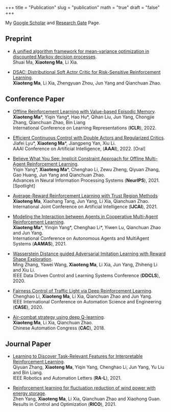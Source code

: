 +++
title = "Publication"
slug = "publication"
math = "true"
draft = "false"
+++

My [Google Scholar](https://scholar.google.com/citations?user=CeDFnNMAAAAJ) and [Research Gate](https://www.researchgate.net/profile/Xiaoteng-Ma-4) Page.

## Preprint
- [A unified algorithm framework for mean-variance optimization in discounted Markov decision processes](https://arxiv.org/pdf/2201.05737.pdf).\
Shuai Ma, **Xiaoteng Ma**, Li Xia.

- [DSAC: Distributional Soft Actor Critic for Risk-Sensitive Reinforcement Learning](https://arxiv.org/pdf/2004.14547.pdf).\
**Xiaoteng Ma**, Li Xia, Zhengyuan Zhou, Jun Yang and Qianchuan Zhao.


## Conference Paper
- [Offline Reinforcement Learning with Value-based Episodic Memory](https://arxiv.org/pdf/2110.09796.pdf). \
**Xiaoteng Ma**\*, Yiqin Yang\*, Hao Hu\*, Qihan Liu, Jun Yang, Chongjie Zhang, Qianchuan Zhao, Bin Liang \
International Conference on Learning Representations (**ICLR**), 2022.
  

- [Efficient Continuous Control with Double Actors and Regularized Critics](https://arxiv.org/pdf/2106.03050.pdf). \
Jiafei Lyu\*, **Xiaoteng Ma**\*, Jiangpeng Yan, Xiu Li. \
AAAI Conference on Artificial Intelligence, (**AAAI**), 2022. [Oral]

- [Believe What You See: Implicit Constraint Approach for Offline Multi-Agent Reinforcement Learning](https://arxiv.org/pdf/2106.03400.pdf).  \
Yiqin Yang\*, **Xiaoteng Ma**\*, Chenghao Li, Zewu Zheng, Qiyuan Zhang, Gao Huang, Jun Yang and Qianchuan Zhao. \
Advances in Neural Information
Processing Systems (**NeurIPS**), 2021. [Spotlight]


- [Average-Reward Reinforcement Learning with Trust Region Methods](https://arxiv.org/pdf/2106.03442.pdf)\
**Xiaoteng Ma**, Xiaohang Tang, Jun Yang, Li Xia, Qianchuan Zhao. \
International Joint Conference on Artificial Intelligence (**IJCAI**), 2021.

- [Modeling the Interaction between Agents in Cooperative Multi-Agent Reinforcement Learning](https://arxiv.org/pdf/2102.06042.pdf). \
**Xiaoteng Ma**\*, Yinqin Yang\*, Chenghao Li\*, Yiwen Lu, Qianchuan Zhao and Jun Yang. \
International Conference on Autonomous Agents and MultiAgent Systems (**AAMAS**), 2021.

- [Wasserstein Distance guided Adversarial Imitation Learning with Reward Shape Exploration](https://export.arxiv.org/pdf/2006.03503). \
Ming Zhang, Yawei Wang, **Xiaoteng Ma**, Li Xia, Jun Yang, Zhiheng Li and Xiu Li.\
IEEE Data Driven Control and Learning Systems Conference (**DDCLS**), 2020.

- [Fairness Control of Traffic Light via Deep Reinforcement Learning](https://ieeexplore.ieee.org/abstract/document/9216899). \
Chenghao Li, **Xiaoteng Ma**, Li Xia, Qianchuan Zhao and Jun Yang. \
IEEE International Conference on Automation Science and Engineering (**CASE**), 2020.

- [Air-combat strategy using deep Q-learning](https://ieeexplore.ieee.org/document/8623434). \
**Xiaoteng Ma**, Li Xia, Qianchuan Zhao.\
Chinese Automation Congress (**CAC**), 2018.

## Journal Paper
- [Learning to Discover Task-Relevant Features for Interpretable Reinforcement Learning](https://ieeexplore.ieee.org/abstract/document/9463791). \
Qiyuan Zhang, **Xiaoteng Ma**, Yiqin Yang, Chenghao Li, Jun Yang, Yu Liu and Bin Liang. \
IEEE Robotics and Automation Letters (**RA-L**), 2021.

- [Reinforcement learning for fluctuation reduction of wind power with energy storage](https://www.sciencedirect.com/science/article/pii/S2666720721000199). \
Zhen Yang, **Xiaoteng Ma**, Li Xia, Qianchuan Zhao and Xiaohong Guan. \
Results in Control and Optimization (**RICO**), 2021.